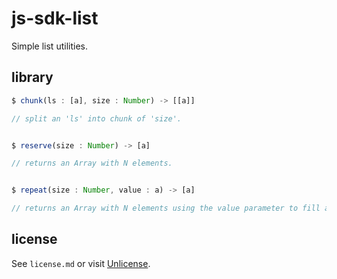 # js-sdk-list

Simple list utilities.

## library

```ts
$ chunk(ls : [a], size : Number) -> [[a]]

// split an 'ls' into chunk of 'size'.


$ reserve(size : Number) -> [a]

// returns an Array with N elements.


$ repeat(size : Number, value : a) -> [a]

// returns an Array with N elements using the value parameter to fill all elements.
```


## license

See `license.md` or visit [Unlicense](http://unlicense.org).

